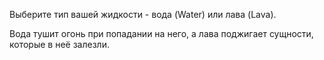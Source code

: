 Выберите тип вашей жидкости - вода (Water) или лава (Lava).

Вода тушит огонь при попадании на него, а лава поджигает сущности, которые в неё залезли.